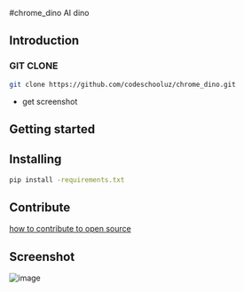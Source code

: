 #chrome_dino
AI dino
## Introduction
### GIT CLONE
```bash
git clone https://github.com/codeschooluz/chrome_dino.git
```
- get screenshot
## Getting started

## Installing
```bash
pip install -requirements.txt
```
## Contribute
  [how to contribute to open source](CONTRIBUTING.md)

## Screenshot
![image](https://user-images.githubusercontent.com/81753571/148671844-fc8ff66d-409a-410b-9585-306c09a32364.png)
